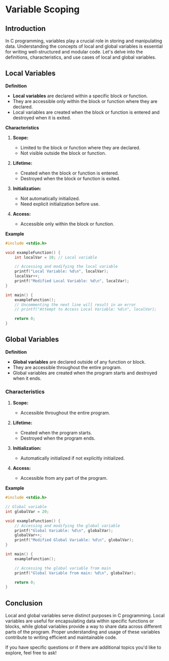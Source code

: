 # Variable Scoping

## Introduction

In C programming, variables play a crucial role in storing and manipulating data. Understanding the concepts of local
and global variables is essential for writing well-structured and modular code. Let's delve into the definitions,
characteristics, and use cases of local and global variables.

## Local Variables

**Definition**

- **Local variables** are declared within a specific block or function.
- They are accessible only within the block or function where they are declared.
- Local variables are created when the block or function is entered and destroyed when it is exited.

**Characteristics**

1. **Scope:**
    - Limited to the block or function where they are declared.
    - Not visible outside the block or function.

2. **Lifetime:**
    - Created when the block or function is entered.
    - Destroyed when the block or function is exited.

3. **Initialization:**
    - Not automatically initialized.
    - Need explicit initialization before use.

4. **Access:**
    - Accessible only within the block or function.

**Example**

```c
#include <stdio.h>

void exampleFunction() {
    int localVar = 10; // Local variable

    // Accessing and modifying the local variable
    printf("Local Variable: %d\n", localVar);
    localVar++;
    printf("Modified Local Variable: %d\n", localVar);
}

int main() {
    exampleFunction();
    // Uncommenting the next line will result in an error
    // printf("Attempt to Access Local Variable: %d\n", localVar);

    return 0;
}
```

## Global Variables

**Definition**

- **Global variables** are declared outside of any function or block.
- They are accessible throughout the entire program.
- Global variables are created when the program starts and destroyed when it ends.

### Characteristics

1. **Scope:**
    - Accessible throughout the entire program.

2. **Lifetime:**
    - Created when the program starts.
    - Destroyed when the program ends.

3. **Initialization:**
    - Automatically initialized if not explicitly initialized.

4. **Access:**
    - Accessible from any part of the program.

**Example**

```c
#include <stdio.h>

// Global variable
int globalVar = 20;

void exampleFunction() {
    // Accessing and modifying the global variable
    printf("Global Variable: %d\n", globalVar);
    globalVar++;
    printf("Modified Global Variable: %d\n", globalVar);
}

int main() {
    exampleFunction();

    // Accessing the global variable from main
    printf("Global Variable from main: %d\n", globalVar);

    return 0;
}
```

## Conclusion

Local and global variables serve distinct purposes in C programming. Local variables are useful for encapsulating data
within specific functions or blocks, while global variables provide a way to share data across different parts of the
program. Proper understanding and usage of these variables contribute to writing efficient and maintainable code.

If you have specific questions or if there are additional topics you'd like to explore, feel free to ask!